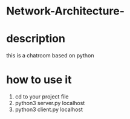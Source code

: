 # Network-Architecture-
# description
this is a chatroom based on python
# how to use it
1. cd to your project file
2. python3 server.py localhost
3. python3 client.py localhost

